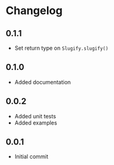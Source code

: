 # Changelog

## 0.1.1
* Set return type on `Slugify.slugify()`

## 0.1.0
* Added documentation

## 0.0.2
* Added unit tests
* Added examples

## 0.0.1

* Initial commit
